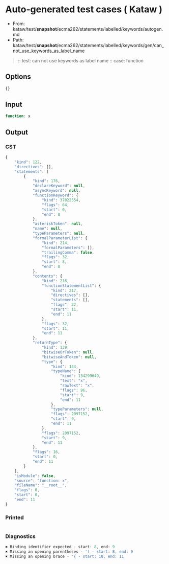 # Auto-generated test cases ( Kataw )
- From: kataw/test/__snapshot__/ecma262/statements/labelled/keywords/autogen.md
- Path: kataw/test/__snapshot__/ecma262/statements/labelled/keywords/gen/can_not_use_keywords_as_label_name
> :: test: can not use keywords as label name
> :: case: function
## Options

`````js
{}
`````
## Input

`````js
function: x
`````
## Output

### CST

```javascript
{
    "kind": 122,
    "directives": [],
    "statements": [
        {
            "kind": 176,
            "declareKeyword": null,
            "asyncKeyword": null,
            "functionKeyword": {
                "kind": 37822554,
                "flags": 64,
                "start": 0,
                "end": 8
            },
            "asteriskToken": null,
            "name": null,
            "typeParameters": null,
            "formalParameterList": {
                "kind": 214,
                "formalParameters": [],
                "trailingComma": false,
                "flags": 32,
                "start": 8,
                "end": 8
            },
            "contents": {
                "kind": 216,
                "functionStatementList": {
                    "kind": 217,
                    "directives": [],
                    "statements": [],
                    "flags": 32,
                    "start": 11,
                    "end": 11
                },
                "flags": 32,
                "start": 11,
                "end": 11
            },
            "returnType": {
                "kind": 139,
                "bitwiseOrToken": null,
                "bitwiseAndToken": null,
                "type": {
                    "kind": 144,
                    "typeName": {
                        "kind": 134299649,
                        "text": "x",
                        "rawText": "x",
                        "flags": 96,
                        "start": 9,
                        "end": 11
                    },
                    "typeParameters": null,
                    "flags": 2097152,
                    "start": 9,
                    "end": 11
                },
                "flags": 2097152,
                "start": 9,
                "end": 11
            },
            "flags": 16,
            "start": 0,
            "end": 11
        }
    ],
    "isModule": false,
    "source": "function: x",
    "fileName": "__root__",
    "flags": 0,
    "start": 0,
    "end": 11
}
```

### Printed

```javascript

```

### Diagnostics

```javascript
✖ Binding identifier expected - start: 8, end: 9
✖ Missing an opening parentheses - '( - start: 8, end: 9
✖ Missing an opening brace - '{ - start: 10, end: 11

```

